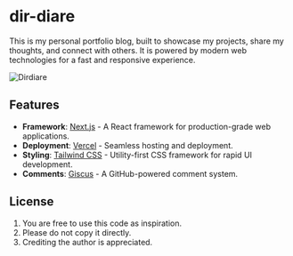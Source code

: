 # dir-diare

This is my personal portfolio blog, built to showcase my projects, share my thoughts, and connect with others. It is powered by modern web technologies for a fast and responsive experience.

![Dirdiare](https://cdn.discordapp.com/attachments/1371923869300035684/1377083225985257582/msedge_Vn78AqvAed.png?ex=6837ac32&is=68365ab2&hm=1d55caad707c13687600397169e1b9b33e3d19bdc771c53bf00d60dcf94f0421&)
## Features

-   **Framework**: [Next.js](https://nextjs.org/) - A React framework for production-grade web applications.
-   **Deployment**: [Vercel](https://vercel.com) - Seamless hosting and deployment.
-   **Styling**: [Tailwind CSS](https://tailwindcss.com) - Utility-first CSS framework for rapid UI development.
-   **Comments**: [Giscus](https://giscus.app) - A GitHub-powered comment system.

## License

1.  You are free to use this code as inspiration.
2.  Please do not copy it directly.
3.  Crediting the author is appreciated.
